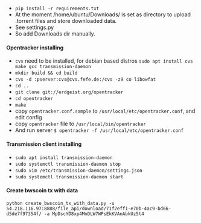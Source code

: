 * `pip install -r requirements.txt`
* At the moment /home/ubuntu/Downloads/ is set as directory to upload .torrent files and store downloaded data.
* See settings.py
* So add Downloads dir manually.

#### Opentracker installing
 * `cvs` need to be installed, for debian based distros `sudo apt install cvs make gcc transmission-daemon`
 * `mkdir build && cd build`
 * `cvs -d :pserver:cvs@cvs.fefe.de:/cvs -z9 co libowfat`
 * `cd ..`
 * `git clone git://erdgeist.org/opentracker`
 * `cd opentracker`
 * `make`
 * copy  `opentracker.conf.sample` to `/usr/local/etc/opentracker.conf`, and edit config
 * copy `opentracker` file to `/usr/local/bin/opentracker`
 * And run server `$ opentracker -f /usr/local/etc/opentracker.conf`

#### Transmission client installing
 * `sudo apt install transmission-daemon`
 * `sudo systemctl transmission-daemon stop`
 * `sudo vim /etc/transmission-daemon/settings.json`
 * `sudo systemctl transmission-daemon start`  
 
 
#### Create bwscoin tx with data
`python create_bwscoin_tx_with_data.py -u 54.218.116.97:8888/file_api/download/71f2eff1-e70b-4ac9-bd66-d5de7f97354f/ -a MpDscYD8xp4MnDLW7WPsEkKVAnAbkUz5t4`